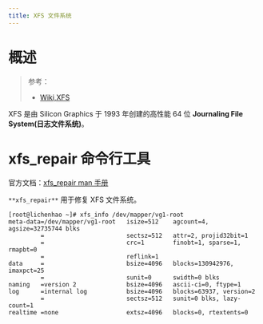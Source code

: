 ```yaml
---
title: XFS 文件系统
---
```


# 概述

> 参考：
> - [Wiki,XFS](https://en.wikipedia.org/wiki/XFS)

XFS 是由 Silicon Graphics 于 1993 年创建的高性能 64 位 **Journaling File System(日志文件系统)**。

# xfs_repair 命令行工具

官方文档：[xfs_repair man 手册](https://man.cx/xfs_repair)

`**xfs_repair**` 用于修复 XFS 文件系统。

    [root@lichenhao ~]# xfs_info /dev/mapper/vg1-root
    meta-data=/dev/mapper/vg1-root   isize=512    agcount=4, agsize=32735744 blks
             =                       sectsz=512   attr=2, projid32bit=1
             =                       crc=1        finobt=1, sparse=1, rmapbt=0
             =                       reflink=1
    data     =                       bsize=4096   blocks=130942976, imaxpct=25
             =                       sunit=0      swidth=0 blks
    naming   =version 2              bsize=4096   ascii-ci=0, ftype=1
    log      =internal log           bsize=4096   blocks=63937, version=2
             =                       sectsz=512   sunit=0 blks, lazy-count=1
    realtime =none                   extsz=4096   blocks=0, rtextents=0
